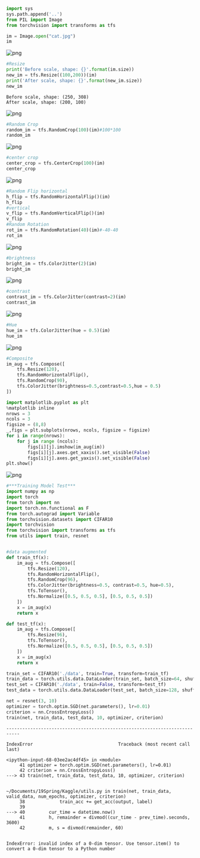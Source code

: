 

```python
import sys
sys.path.append('..')
from PIL import Image
from torchvision import transforms as tfs
```


```python
im = Image.open("cat.jpg")
im
```




![png](output_1_0.png)




```python
#Resize
print('Before scale, shape: {}'.format(im.size))
new_im = tfs.Resize((100,200))(im)
print('After scale, shape: {}'.format(new_im.size))
new_im
```

    Before scale, shape: (250, 308)
    After scale, shape: (200, 100)





![png](output_2_1.png)




```python
#Random Crop
random_im = tfs.RandomCrop(100)(im)#100*100
random_im
```




![png](output_3_0.png)




```python
#center crop
center_crop = tfs.CenterCrop(100)(im)
center_crop
```




![png](output_4_0.png)




```python
#Random Flip horizontal
h_flip = tfs.RandomHorizontalFlip()(im)
h_flip
#vertical
v_flip = tfs.RandomVerticalFlip()(im)
v_flip
#Random Rotation
rot_im = tfs.RandomRotation(40)(im)#-40-40
rot_im
```




![png](output_5_0.png)




```python
#brightness
bright_im = tfs.ColorJitter(2)(im)
bright_im
```




![png](output_6_0.png)




```python
#contrast
contrast_im = tfs.ColorJitter(contrast=2)(im)
contrast_im
```




![png](output_7_0.png)




```python
#Hue
hue_im = tfs.ColorJitter(hue = 0.5)(im)
hue_im
```




![png](output_8_0.png)




```python
#Composite
im_aug = tfs.Compose([
    tfs.Resize(120),
    tfs.RandomHorizontalFlip(),
    tfs.RandomCrop(90),
    tfs.ColorJitter(brightness=0.5,contrast=0.5,hue = 0.5)
])
```


```python
import matplotlib.pyplot as plt
%matplotlib inline
nrows = 3
ncols = 3
figsize = (8,8)
_,figs = plt.subplots(nrows, ncols, figsize = figsize)
for i in range(nrows):
    for j in range (ncols):
        figs[i][j].imshow(im_aug(im))
        figs[i][j].axes.get_xaxis().set_visible(False)
        figs[i][j].axes.get_yaxis().set_visible(False)
plt.show()
```


![png](output_10_0.png)



```python
#***Training Model Test***
import numpy as np
import torch
from torch import nn
import torch.nn.functional as F
from torch.autograd import Variable
from torchvision.datasets import CIFAR10
import torchvision 
from torchvision import transforms as tfs
from utils import train, resnet


#data augmented
def train_tf(x):
    im_aug = tfs.Compose([
        tfs.Resize(120),
        tfs.RandomHorizontalFlip(),
        tfs.RandomCrop(96),
        tfs.ColorJitter(brightness=0.5, contrast=0.5, hue=0.5),
        tfs.ToTensor(),
        tfs.Normalize([0.5, 0.5, 0.5], [0.5, 0.5, 0.5])
    ])
    x = im_aug(x)
    return x

def test_tf(x):
    im_aug = tfs.Compose([
        tfs.Resize(96),
        tfs.ToTensor(),
        tfs.Normalize([0.5, 0.5, 0.5], [0.5, 0.5, 0.5])
    ])
    x = im_aug(x)
    return x

train_set = CIFAR10('./data', train=True, transform=train_tf)
train_data = torch.utils.data.DataLoader(train_set, batch_size=64, shuffle=True)
test_set = CIFAR10('./data', train=False, transform=test_tf)
test_data = torch.utils.data.DataLoader(test_set, batch_size=128, shuffle=False)

net = resnet(3, 10)
optimizer = torch.optim.SGD(net.parameters(), lr=0.01)
criterion = nn.CrossEntropyLoss()
train(net, train_data, test_data, 10, optimizer, criterion)

```


    ---------------------------------------------------------------------------

    IndexError                                Traceback (most recent call last)

    <ipython-input-68-03ee2ac4df45> in <module>
         41 optimizer = torch.optim.SGD(net.parameters(), lr=0.01)
         42 criterion = nn.CrossEntropyLoss()
    ---> 43 train(net, train_data, test_data, 10, optimizer, criterion)
    

    ~/Documents/19Spring/Kaggle/utils.py in train(net, train_data, valid_data, num_epochs, optimizer, criterion)
         38             train_acc += get_acc(output, label)
         39 
    ---> 40         cur_time = datetime.now()
         41         h, remainder = divmod((cur_time - prev_time).seconds, 3600)
         42         m, s = divmod(remainder, 60)


    IndexError: invalid index of a 0-dim tensor. Use tensor.item() to convert a 0-dim tensor to a Python number



```python

```
